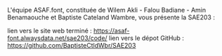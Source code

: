 L'équipe ASAF.font, constituée de Wilem Akli - Falou Badiane - Amin Benamaouche et Baptiste Cateland Wambre, vous présente la SAE203 :

lien vers le site web terminé : https://asaf-font.alwaysdata.net/sae203/code/
lien vers le dépot GitHub : https://github.com/BaptisteCtldWbr/SAE203